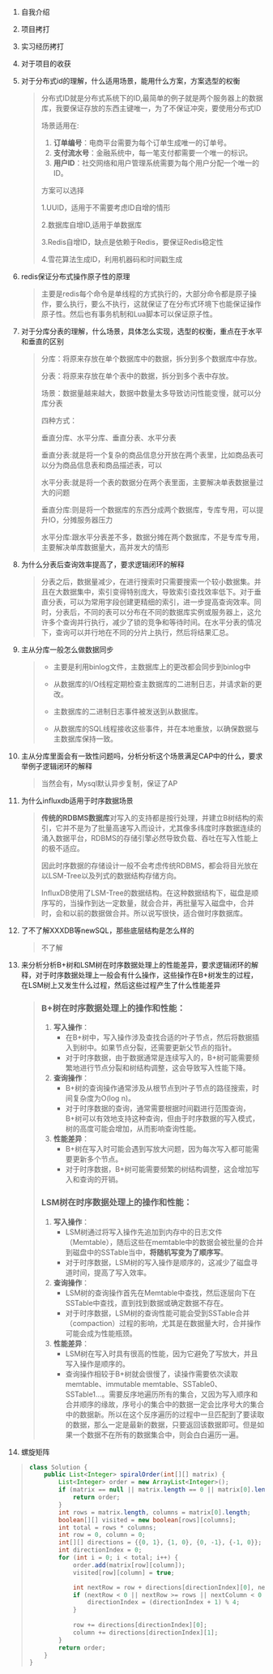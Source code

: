 1. 自我介绍

2. 项目拷打

3. 实习经历拷打

4. 对于项目的收获

5. 对于分布式id的理解，什么适用场景，能用什么方案，方案选型的权衡

   > 分布式ID就是分布式系统下的ID,最简单的例子就是两个服务器上的数据库，我要保证存放的东西主键唯一，为了不保证冲突，要使用分布式ID
   >
   > 场景适用在:
   >
   > 1. **订单编号**：电商平台需要为每个订单生成唯一的订单号。
   > 2. **支付流水号**：金融系统中，每一笔支付都需要一个唯一的标识。
   > 3. **用户ID**：社交网络和用户管理系统需要为每个用户分配一个唯一的ID。
   >
   > 方案可以选择
   >
   > 1.UUID，适用于不需要考虑ID自增的情形
   >
   > 2.数据库自增ID,适用于单数据库
   >
   > 3.Redis自增ID，缺点是依赖于Redis，要保证Redis稳定性
   >
   > 4.雪花算法生成ID，利用机器码和时间戳生成

6. redis保证分布式操作原子性的原理

   > 主要是redis每个命令是单线程的方式执行的，大部分命令都是原子操作，要么执行，要么不执行，这就保证了在分布式环境下也能保证操作原子性。然后也有事务机制和Lua脚本可以保证原子性。

7. 对于分库分表的理解，什么场景，具体怎么实现，选型的权衡，重点在于水平和垂直的区别

   > 分库：将原来存放在单个数据库中的数据，拆分到多个数据库中存放。
   >
   > 分表：将原来存放在单个表中的数据，拆分到多个表中存放。
   >
   > 场景：数据量越来越大，数据中数量太多导致访问性能变慢，就可以分库分表
   >
   > 四种方式：
   >
   > 垂直分库、水平分库、垂直分表、水平分表
   >
   > 垂直分表:就是将一个复杂的商品信息分开放在两个表里，比如商品表可以分为商品信息表和商品描述表，可以
   >
   > 水平分表:就是将一个表的数据分在两个表里面，主要解决单表数据量过大的问题
   >
   > 垂直分库:则是将一个数据库的东西分成两个数据库，专库专用，可以提升IO，分摊服务器压力
   >
   > 水平分库:跟水平分表差不多，数据分摊在两个数据库，不是专库专用，主要解决单库数据量大，高并发大的情形

8. 为什么分表后查询效率提高了，要求逻辑闭环的解释

   > 分表之后，数据量减少，在进行搜索时只需要搜索一个较小数据集。并且在大数据集中，索引变得特别庞大，导致索引查找效率低下。对于垂直分表，可以为常用字段创建更精细的索引，进一步提高查询效率。同时，分表后，不同的表可以分布在不同的数据库实例或服务器上，这允许多个查询并行执行，减少了锁的竞争和等待时间。在水平分表的情况下，查询可以并行地在不同的分片上执行，然后将结果汇总。

9. 主从分库一般怎么做数据同步

   > - 主要是利用binlog文件，主数据库上的更改都会同步到binlog中
   >
   > - 从数据库的I/O线程定期检查主数据库的二进制日志，并请求新的更改。
   > - 主数据库的二进制日志事件被发送到从数据库。
   > - 从数据库的SQL线程接收这些事件，并在本地重放，以确保数据与主数据库保持一致。

10. 主从分库里面会有一致性问题吗，分析分析这个场景满足CAP中的什么，要求举例子逻辑闭环的解释

    > 当然会有，Mysql默认异步复制，保证了AP

11. 为什么influxdb适用于时序数据场景

    > **传统的RDBMS数据库**对写入的支持都是按行处理，并建立B树结构的索引，它并不是为了批量高速写入而设计，尤其像多纬度时序数据连续的涌入数据平台，RDBMS的存储引擎必然导致负载、吞吐在写入性能上的极不适应。
    >
    > 因此时序数据的存储设计一般不会考虑传统RDBMS，都会将目光放在以LSM-Tree以及列式的数据结构存储方向。
    >
    > InfluxDB使用了LSM-Tree的数据结构。在这种数据结构下，磁盘是顺序写的，当操作到达一定数量，就会合并，再批量写入磁盘中，合并时，会和以前的数据做合并。所以说写很快，适合做时序数据库。
    > 

12. 了不了解XXXDB等newSQL，那些底层结构是怎么样的

    > 不了解

13. 来分析分析B+树和LSM树在时序数据处理上的性能差异，要求逻辑闭环的解释，对于时序数据处理上一般会有什么操作，这些操作在B+树发生的过程，在LSM树上又发生什么过程，然后这些过程产生了什么性能差异

    > ### B+树在时序数据处理上的操作和性能：
    >
    > 1. **写入操作**：
    >    - 在B+树中，写入操作涉及查找合适的叶子节点，然后将数据插入到树中。如果节点分裂，还需要更新父节点的指针。
    >    - 对于时序数据，由于数据通常是连续写入的，B+树可能需要频繁地进行节点分裂和树结构调整，这会导致写入性能下降。
    > 2. **查询操作**：
    >    - B+树的查询操作通常涉及从根节点到叶子节点的路径搜索，时间复杂度为O(log n)。
    >    - 对于时序数据的查询，通常需要根据时间戳进行范围查询，B+树可以有效地支持这种查询，但由于时序数据的写入模式，树的高度可能会增加，从而影响查询性能。
    > 3. **性能差异**：
    >    - B+树在写入时可能会遇到写放大问题，因为每次写入都可能需要更新多个节点。
    >    - 对于时序数据，B+树可能需要频繁的树结构调整，这会增加写入和查询的开销。
    >
    > ### LSM树在时序数据处理上的操作和性能：
    >
    > 1. **写入操作**：
    >    - LSM树通过将写入操作先追加到内存中的日志文件（Memtable），随后这些在memtable中的数据会被批量的合并到磁盘中的SSTable当中，**将随机写变为了顺序写**。
    >    - 对于时序数据，LSM树的写入操作是顺序的，这减少了磁盘寻道时间，提高了写入效率。
    > 2. **查询操作**：
    >    - LSM树的查询操作首先在Memtable中查找，然后逐层向下在SSTable中查找，直到找到数据或确定数据不存在。
    >    - 对于时序数据，LSM树的查询性能可能会受到SSTable合并（compaction）过程的影响，尤其是在数据量大时，合并操作可能会成为性能瓶颈。
    > 3. **性能差异**：
    >    - LSM树在写入时具有很高的性能，因为它避免了写放大，并且写入操作是顺序的。
    >    - 查询操作相较于B+树就会很慢了，读操作需要依次读取memtable、immutable memtable、SSTable0、SSTable1…。需要反序地遍历所有的集合，又因为写入顺序和合并顺序的缘故，序号小的集合中的数据一定会比序号大的集合中的数据新。所以在这个反序遍历的过程中一旦匹配到了要读取的数据，那么一定是最新的数据，只要返回该数据即可。但是如果一个数据不在所有的数据集合中，则会白白遍历一遍。

14. 螺旋矩阵

> ```java
> class Solution {
>     public List<Integer> spiralOrder(int[][] matrix) {
>         List<Integer> order = new ArrayList<Integer>();
>         if (matrix == null || matrix.length == 0 || matrix[0].length == 0) {
>             return order;
>         }
>         int rows = matrix.length, columns = matrix[0].length;
>         boolean[][] visited = new boolean[rows][columns];
>         int total = rows * columns;
>         int row = 0, column = 0;
>         int[][] directions = {{0, 1}, {1, 0}, {0, -1}, {-1, 0}};
>         int directionIndex = 0;
>         for (int i = 0; i < total; i++) {
>             order.add(matrix[row][column]);
>             visited[row][column] = true;
> 
>             int nextRow = row + directions[directionIndex][0], nextColumn = column + directions[directionIndex][1];
>             if (nextRow < 0 || nextRow >= rows || nextColumn < 0 || nextColumn >= columns || visited[nextRow][nextColumn]) {
>                 directionIndex = (directionIndex + 1) % 4;
>             }
>             
>             row += directions[directionIndex][0];
>             column += directions[directionIndex][1];
>         }
>         return order;
>     }
> }
> ```
>
> 
